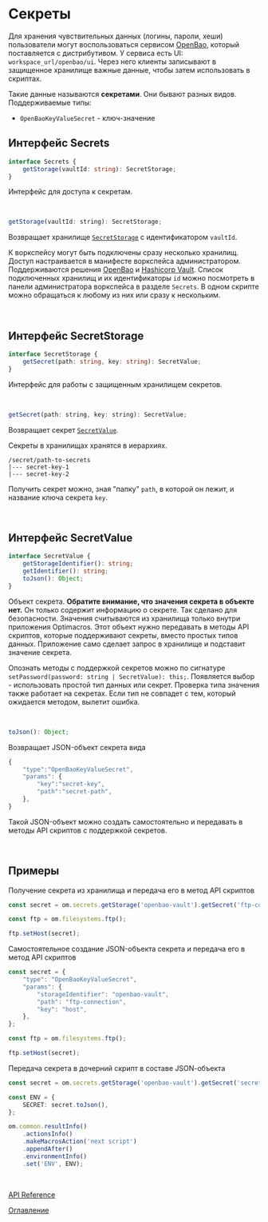 # Секреты

Для хранения чувствительных данных (логины, пароли, хеши) пользователи могут воспользоваться сервисом [OpenBao](https://openbao.org/), который поставляется с дистрибутивом. У сервиса есть UI: `workspace_url/openbao/ui`. Через него клиенты записывают в защищенное хранилище важные данные, чтобы затем использовать в скриптах.

Такие данные называются **секретами**. Они бывают разных видов. Поддерживаемые типы: 
- `OpenBaoKeyValueSecret` - ключ-значение

## Интерфейс Secrets<a name="secrets"></a>
```ts
interface Secrets {
	getStorage(vaultId: string): SecretStorage;
}
```
Интерфейс для доступа к секретам.

&nbsp;

```js
getStorage(vaultId: string): SecretStorage;
```
Возвращает хранилище [`SecretStorage`](#secret-storage) с идентификатором `vaultId`.

К воркспейсу могут быть подключены сразу несколько хранилищ. Доступ настраивается в манифесте воркспейса администратором. Поддерживаются решения [OpenBao](https://openbao.org/) и [Hashicorp Vault](https://www.vaultproject.io/). Список подключенных хранилищ и их идентификаторы `id` можно посмотреть в панели администратора воркспейса в разделе `Secrets`. В одном скрипте можно обращаться к любому из них или сразу к нескольким.

&nbsp;

## Интерфейс SecretStorage<a name="secret-storage"></a>
```ts
interface SecretStorage {
	getSecret(path: string, key: string): SecretValue;
}
```
Интерфейс для работы с защищенным хранилищем секретов.

&nbsp;

```js
getSecret(path: string, key: string): SecretValue;
```
Возвращает секрет [`SecretValue`](#secret-value).

Секреты в хранилищах хранятся в иерархиях.
```
/secret/path-to-secrets
|--- secret-key-1
|--- secret-key-2
```

Получить секрет можно, зная "папку" `path`, в которой он лежит, и название ключа секрета `key`.

&nbsp;

## Интерфейс SecretValue<a name="secret-value"></a>
```ts
interface SecretValue {
	getStorageIdentifier(): string;
	getIdentifier(): string;
	toJson(): Object;
}
```
Объект секрета. **Обратите внимание, что значения секрета в объекте нет.** Он только содержит информацию о секрете. Так сделано для безопасности. Значения считываются из хранилища только внутри приложения Optimacros. Этот объект нужно передавать в методы API скриптов, которые поддерживают секреты, вместо простых типов данных. Приложение само сделает запрос в хранилище и подставит значение секрета.

Опознать методы с поддержкой секретов можно по сигнатуре `setPassword(password: string | SecretValue): this;`. Появляется выбор - использовать простой тип данных или секрет. Проверка типа значения также работает на секретах. Если тип не совпадет с тем, который ожидается методом, вылетит ошибка.


&nbsp;

```js
toJson(): Object;
```
Возвращает JSON-объект секрета вида
```ts
{
    "type":"OpenBaoKeyValueSecret",
    "params": {
        "key":"secret-key",
        "path":"secret-path",
    },
}
```
Такой JSON-объект можно создать самостоятельно и передавать в методы API скриптов с поддержкой секретов.

&nbsp;

## Примеры

Получение секрета из хранилища и передача его в метод API скриптов
```ts
const secret = om.secrets.getStorage('openbao-vault').getSecret('ftp-connection', 'host');

const ftp = om.filesystems.ftp();

ftp.setHost(secret);
```

Самостоятельное создание JSON-объекта секрета и передача его в метод API скриптов
```ts
const secret = {
    "type": "OpenBaoKeyValueSecret",
    "params": {
        "storageIdentifier": "openbao-vault",
        "path": "ftp-connection",
        "key": "host",
    },
};

const ftp = om.filesystems.ftp();

ftp.setHost(secret);
```

Передача секрета в дочерний скрипт в составе JSON-oбъекта
```ts
const secret = om.secrets.getStorage('openbao-vault').getSecret('secret-path', 'secret-key');

const ENV = {
    SECRET: secret.toJson(),
};

om.common.resultInfo()
    .actionsInfo()
    .makeMacrosAction('next script')
    .appendAfter()
    .environmentInfo()
    .set('ENV', ENV);
```

&nbsp;

[API Reference](./API.md)

[Оглавление](../README.md)